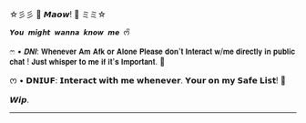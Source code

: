 ☆彡彡 🎀      𝙈𝙖𝙤𝙬!       🎀 ミミ☆ 

	𝙔𝙤𝙪 𝙢𝙞𝙜𝙝𝙩 𝙬𝙖𝙣𝙣𝙖 𝙠𝙣𝙤𝙬 𝙢𝙚 ᰔᩚ
 ෆ • 𝘿𝙉𝙄: 𝗪𝗵𝗲𝗻𝗲𝘃𝗲𝗿 𝗔𝗺 𝗔𝗳𝗸 𝗼𝗿 𝗔𝗹𝗼𝗻𝗲 𝗣𝗹𝗲𝗮𝘀𝗲 𝗱𝗼𝗻'𝘁 𝗜𝗻𝘁𝗲𝗿𝗮𝗰𝘁 𝘄/𝗺𝗲 𝗱𝗶𝗿𝗲𝗰𝘁𝗹𝘆 𝗶𝗻 𝗽𝘂𝗯𝗹𝗶𝗰 𝗰𝗵𝗮𝘁 ! 𝗝𝘂𝘀𝘁 𝘄𝗵𝗶𝘀𝗽𝗲𝗿 𝘁𝗼 𝗺𝗲 𝗶𝗳 𝗶𝘁'𝘀 𝗜𝗺𝗽𝗼𝗿𝘁𝗮𝗻𝘁. 🎀

 ᰔ • 𝗗𝗡𝗜𝗨𝗙: 𝗜𝗻𝘁𝗲𝗿𝗮𝗰𝘁 𝘄𝗶𝘁𝗵 𝗺𝗲 𝘄𝗵𝗲𝗻𝗲𝘃𝗲𝗿. 𝗬𝗼𝘂𝗿 𝗼𝗻 𝗺𝘆 𝗦𝗮𝗳𝗲 𝗟𝗶𝘀𝘁! 🎀

 𝙒𝙞𝙥. 

__________________________________



 
